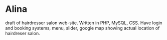 # Alina
draft of hairdresser salon web-site. Written in PHP, MySQL, CSS.
Have login and booking systems, menu, slider, google map showing actual location of hairdreser salon.
